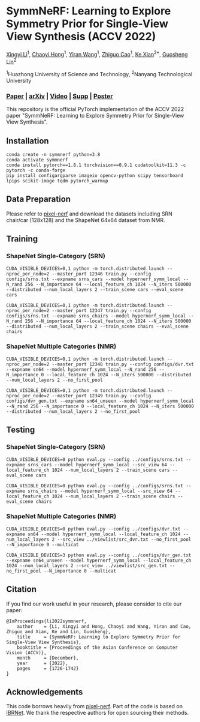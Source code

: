 # SymmNeRF: Learning to Explore Symmetry Prior for Single-View View Synthesis (ACCV 2022)
[Xingyi Li](https://scholar.google.com/citations?user=XDKQsvUAAAAJ&hl)<sup>1</sup>,
[Chaoyi Hong](https://www.semanticscholar.org/author/Chaoyi-Hong/2047434854)<sup>1</sup>,
[Yiran Wang](https://scholar.google.com/citations?user=p_RnaI8AAAAJ&hl)<sup>1</sup>,
[Zhiguo Cao](http://english.aia.hust.edu.cn/info/1085/1528.htm)<sup>1</sup>,
[Ke Xian](https://sites.google.com/site/kexian1991/)<sup>2*</sup>,
[Guosheng Lin](https://guosheng.github.io/)<sup>2</sup>

<sup>1</sup>Huazhong University of Science and Technology, <sup>2</sup>Nanyang Technological University

### [Paper](https://github.com/xingyi-li/SymmNeRF/blob/main/pdf/symmnerf-paper.pdf) | [arXiv](https://arxiv.org/abs/2209.14819) | [Video](https://youtu.be/YWIjScmMWwc) | [Supp](https://github.com/xingyi-li/SymmNeRF/blob/main/pdf/symmnerf-supp.pdf) | [Poster](https://github.com/xingyi-li/SymmNeRF/blob/main/pdf/symmnerf-poster.pdf) 

This repository is the official PyTorch implementation of the ACCV 2022 paper "SymmNeRF: Learning to Explore Symmetry Prior for Single-View View Synthesis".

## Installation
```
conda create -n symmnerf python=3.8
conda activate symmnerf
conda install pytorch==1.8.1 torchvision==0.9.1 cudatoolkit=11.3 -c pytorch -c conda-forge
pip install configargparse imageio opencv-python scipy tensorboard lpips scikit-image tqdm pytorch_warmup
```

## Data Preparation
Please refer to [pixel-nerf](https://github.com/sxyu/pixel-nerf#getting-the-data) and download the datasets including SRN chair/car (128x128) and the ShapeNet 64x64 dataset from NMR. 

## Training

### ShapeNet Single-Category (SRN)
```
CUDA_VISIBLE_DEVICES=0,1 python -m torch.distributed.launch --nproc_per_node=2 --master_port 12346 train.py --config configs/srns.txt --expname srns_cars --model hypernerf_symm_local --N_rand 256 --N_importance 64 --local_feature_ch 1024 --N_iters 500000 --distributed --num_local_layers 2 --train_scene cars --eval_scene cars

CUDA_VISIBLE_DEVICES=0,1 python -m torch.distributed.launch --nproc_per_node=2 --master_port 12347 train.py --config configs/srns.txt --expname srns_chairs --model hypernerf_symm_local --N_rand 256 --N_importance 64 --local_feature_ch 1024 --N_iters 500000 --distributed --num_local_layers 2 --train_scene chairs --eval_scene chairs
```

### ShapeNet Multiple Categories (NMR)
```
CUDA_VISIBLE_DEVICES=0,1 python -m torch.distributed.launch --nproc_per_node=2 --master_port 12348 train.py --config configs/dvr.txt --expname sn64 --model hypernerf_symm_local --N_rand 256 --N_importance 0 --local_feature_ch 1024 --N_iters 500000 --distributed --num_local_layers 2 --no_first_pool

CUDA_VISIBLE_DEVICES=0,1 python -m torch.distributed.launch --nproc_per_node=2 --master_port 12349 train.py --config configs/dvr_gen.txt --expname sn64_unseen --model hypernerf_symm_local --N_rand 256 --N_importance 0 --local_feature_ch 1024 --N_iters 500000 --distributed --num_local_layers 2 --no_first_pool
```

## Testing

### ShapeNet Single-Category (SRN)
```
CUDA_VISIBLE_DEVICES=0 python eval.py --config ../configs/srns.txt --expname srns_cars --model hypernerf_symm_local --src_view 64 --local_feature_ch 1024 --num_local_layers 2 --train_scene cars --eval_scene cars

CUDA_VISIBLE_DEVICES=0 python eval.py --config ../configs/srns.txt --expname srns_chairs --model hypernerf_symm_local --src_view 64 --local_feature_ch 1024 --num_local_layers 2 --train_scene chairs --eval_scene chairs
```

### ShapeNet Multiple Categories (NMR)
```
CUDA_VISIBLE_DEVICES=0 python eval.py --config ../configs/dvr.txt --expname sn64 --model hypernerf_symm_local --local_feature_ch 1024 --num_local_layers 2 --src_view ../viewlist/src_dvr.txt --no_first_pool --N_importance 0 --multicat

CUDA_VISIBLE_DEVICES=3 python eval.py --config ../configs/dvr_gen.txt --expname sn64_unseen --model hypernerf_symm_local --local_feature_ch 1024 --num_local_layers 2 --src_view ../viewlist/src_gen.txt --no_first_pool --N_importance 0 --multicat
```


## Citation
If you find our work useful in your research, please consider to cite our paper:

```
@InProceedings{li2022symmnerf,
    author    = {Li, Xingyi and Hong, Chaoyi and Wang, Yiran and Cao, Zhiguo and Xian, Ke and Lin, Guosheng},
    title     = {SymmNeRF: Learning to Explore Symmetry Prior for Single-View View Synthesis},
    booktitle = {Proceedings of the Asian Conference on Computer Vision (ACCV)},
    month     = {December},
    year      = {2022},
    pages     = {1726-1742}
}
```

## Acknowledgements
This code borrows heavily from [pixel-nerf](https://github.com/sxyu/pixel-nerf#getting-the-data). Part of the code is based on [IBRNet](https://github.com/googleinterns/IBRNet). We thank the respective authors for open sourcing their methods. 
